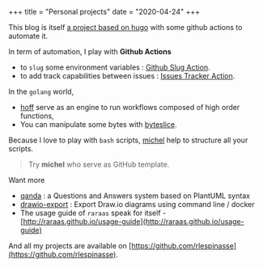 +++
title = "Personal projects"
date = "2020-04-24"
+++

This blog is itself [a project based on hugo](https://github.com/rlespinasse/rlespinasse.github.io) with some github actions to automate it.

In term of automation, I play with **Github Actions**

- to `slug` some environment variables : [Github Slug Action](https://github.com/marketplace/actions/github-slug).
- to add track capabilities between issues : [Issues Tracker Action](https://github.com/marketplace/actions/issues-tracker).

In the `golang` world,

- [hoff](https://github.com/rlespinasse/hoff) serve as an engine to run workflows composed of high order functions,
- You can manipulate some bytes with [byteslice](https://github.com/rlespinasse/byteslice).

Because I love to play with `bash` scripts, [michel](https://github.com/rlespinasse/michel) help to structure all your scripts.
> Try **michel** who serve as GitHub template.

Want more

- [qanda](https://github.com/rlespinasse/qanda) : a Questions and Answers system based on PlantUML syntax
- [drawio-export](https://github.com/rlespinasse/drawio-export) : Export Draw.io diagrams using command line / docker
- The usage guide of `raraas` speak for itself - [http://raraas.github.io/usage-guide](http://raraas.github.io/usage-guide)

And all my projects are available on [https://github.com/rlespinasse](https://github.com/rlespinasse).
